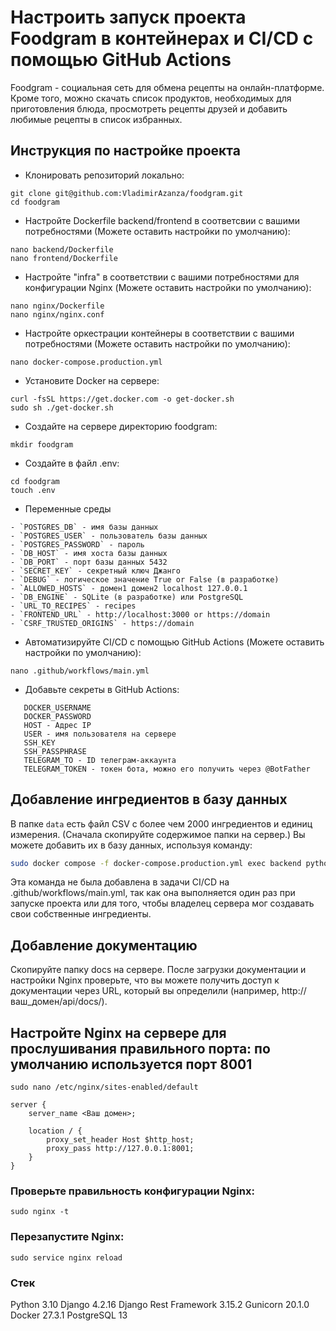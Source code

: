 # Настроить запуск проекта Foodgram в контейнерах и CI/CD с помощью GitHub Actions

Foodgram - социальная сеть для обмена рецепты на онлайн-платформе.
Кроме того, можно скачать список продуктов, необходимых для приготовления блюда, просмотреть рецепты друзей и добавить любимые рецепты в список избранных.


## Инструкция по настройке проекта

- Клонировать репозиторий локально:
```
git clone git@github.com:VladimirAzanza/foodgram.git
cd foodgram
```
- Настройте Dockerfile backend/frontend в соответсвии с вашими потребностями (Можете оставить настройки по умолчанию):
```
nano backend/Dockerfile
nano frontend/Dockerfile
```
- Настройте "infra" в соответствии с вашими потребностями для конфигурации Nginx (Можете оставить настройки по умолчанию):
```
nano nginx/Dockerfile
nano nginx/nginx.conf
```
- Настройте оркестрации контейнеры в соответствии с вашими потребностями (Можете оставить настройки по умолчанию):
```
nano docker-compose.production.yml
```
- Установите Docker на сервере:
```
curl -fsSL https://get.docker.com -o get-docker.sh
sudo sh ./get-docker.sh
```
- Создайте на сервере директорию foodgram:
```
mkdir foodgram
```
- Создайте в файл .env:

```
cd foodgram
touch .env
```
- Переменные среды
```
- `POSTGRES_DB` - имя базы данных
- `POSTGRES_USER` - пользователь базы данных
- `POSTGRES_PASSWORD` - пароль
- `DB_HOST` - имя хоста базы данных
- `DB_PORT` - порт базы данных 5432
- `SECRET_KEY` - секретный ключ Джанго
- `DEBUG` - логическое значение True or False (в разработке)
- `ALLOWED_HOSTS` - домен1 домен2 localhost 127.0.0.1
- `DB_ENGINE` - SQLite (в разработке) или PostgreSQL
- `URL_TO_RECIPES` - recipes
- `FRONTEND_URL` - http://localhost:3000 or https://domain
- `CSRF_TRUSTED_ORIGINS` - https://domain
```
- Автоматизируйте CI/CD с помощью GitHub Actions (Можете оставить настройки по умолчанию):
```
nano .github/workflows/main.yml
```
- Добавьте секреты в GitHub Actions:
```
   DOCKER_USERNAME 
   DOCKER_PASSWORD
   HOST - Адрес IP
   USER - имя пользователя на сервере
   SSH_KEY
   SSH_PASSPHRASE
   TELEGRAM_TO - ID телеграм-аккаунта
   TELEGRAM_TOKEN - токен бота, можно его получить через @BotFather 
```
## Добавление ингредиентов в базу данных

В папке `data` есть файл CSV с более чем 2000 ингредиентов и единиц измерения. (Сначала скопируйте содержимое папки на сервер.) Вы можете добавить их в базу данных, используя команду:

```bash
sudo docker compose -f docker-compose.production.yml exec backend python manage.py import_csv_data --path /data/ingredients.csv
```
Эта команда не была добавлена в задачи CI/CD на .github/workflows/main.yml, так как она выполняется один раз при запуске проекта или для того, чтобы владелец сервера мог создавать свои собственные ингредиенты.

## Добавление документацию

Скопируйте папку docs на сервере. После загрузки документации и настройки Nginx проверьте, что вы можете получить доступ к документации через URL, который вы определили (например, http://ваш_домен/api/docs/).

## Настройте Nginx на сервере для прослушивания правильного порта: по умолчанию используется порт 8001

```
sudo nano /etc/nginx/sites-enabled/default
```

```
server {
    server_name <Ваш домен>;

    location / {
        proxy_set_header Host $http_host;
        proxy_pass http://127.0.0.1:8001;
    }
}
```
### Проверьте правильность конфигурации Nginx:

```
sudo nginx -t
```

### Перезапустите Nginx:
```
sudo service nginx reload
```

### Стек

Python 3.10
Django 4.2.16
Django Rest Framework 3.15.2
Gunicorn 20.1.0
Docker 27.3.1
PostgreSQL 13

